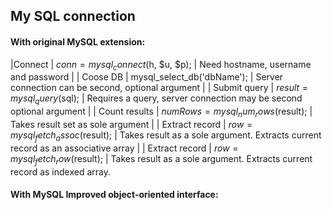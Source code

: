 ## My SQL connection
#### With original MySQL extension:
|Connect | $conn = mysql_connect($h, $u, $p); | Need hostname, username and password |
| Coose DB | mysql_select_db('dbName'); | Server connection can be second, optional argument |
| Submit query | $result =  mysql_query($sql); | Requires a query, server connection may be second optional argument |
| Count results | $numRows = mysql_num_rows($result); | Takes result set as sole argument |
| Extract record | $row = mysql_fetch_assoc($result); | Takes result as a sole argument. Extracts current record as an associative array |
| Extract record | $row = mysql_fetch_row($result); | Takes result as a sole argument. Extracts current record as indexed array.

#### With MySQL Improved object-oriented interface:
